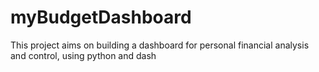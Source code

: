 # myBudgetDashboard
This project aims on building a dashboard for personal financial analysis and control, using python and dash

